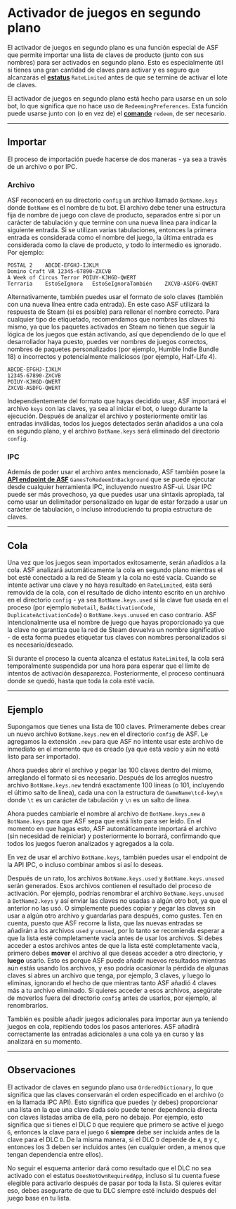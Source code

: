 # Activador de juegos en segundo plano

El activador de juegos en segundo plano es una función especial de ASF que permite importar una lista de claves de producto (junto con sus nombres) para ser activados en segundo plano. Esto es especialmente útil si tienes una gran cantidad de claves para activar y es seguro que alcanzarás el **[estatus](https://github.com/JustArchiNET/ArchiSteamFarm/wiki/FAQ-es-es#cuál-es-el-significado-del-estatus-al-activar-una-clave)** `RateLimited` antes de que se termine de activar el lote de claves.

El activador de juegos en segundo plano está hecho para usarse en un solo bot, lo que significa que no hace uso de `RedeemingPreferences`. Esta función puede usarse junto con (o en vez de) el **[comando](https://github.com/JustArchiNET/ArchiSteamFarm/wiki/Commands-es-ES)** `redeem`, de ser necesario.

---

## Importar

El proceso de importación puede hacerse de dos maneras - ya sea a través de un archivo o por IPC.

### Archivo

ASF reconocerá en su directorio `config` un archivo llamado `BotName.keys` donde `BotName` es el nombre de tu bot. El archivo debe tener una estructura fija de nombre de juego con clave de producto, separados entre sí por un carácter de tabulación y que termine con una nueva línea para indicar la siguiente entrada. Si se utilizan varias tabulaciones, entonces la primera entrada es considerada como el nombre del juego, la última entrada es considerada como la clave de producto, y todo lo intermedio es ignorado. Por ejemplo:

```text
POSTAL 2    ABCDE-EFGHJ-IJKLM
Domino Craft VR 12345-67890-ZXCVB
A Week of Circus Terror POIUY-KJHGD-QWERT
Terraria    EstoSeIgnora   EstoSeIgnoraTambién    ZXCVB-ASDFG-QWERT
```

Alternativamente, también puedes usar el formato de solo claves (también con una nueva línea entre cada entrada). En este caso ASF utilizará la respuesta de Steam (si es posible) para rellenar el nombre correcto. Para cualquier tipo de etiquetado, recomendamos que nombres las claves tú mismo, ya que los paquetes activados en Steam no tienen que seguir la lógica de los juegos que están activando, así que dependiendo de lo que el desarrollador haya puesto, puedes ver nombres de juegos correctos, nombres de paquetes personalizados (por ejemplo, Humble Indie Bundle 18) o incorrectos y potencialmente maliciosos (por ejemplo, Half-Life 4).

```text
ABCDE-EFGHJ-IJKLM
12345-67890-ZXCVB
POIUY-KJHGD-QWERT
ZXCVB-ASDFG-QWERT
```

Independientemente del formato que hayas decidido usar, ASF importará el archivo `keys` con las claves, ya sea al iniciar el bot, o luego durante la ejecución. Después de analizar el archivo y posteriormente omitir las entradas inválidas, todos los juegos detectados serán añadidos a una cola en segundo plano, y el archivo `BotName.keys` será eliminado del directorio `config`.

### IPC

Además de poder usar el archivo antes mencionado, ASF también posee la **[API endpoint de ASF](https://github.com/JustArchiNET/ArchiSteamFarm/wiki/IPC-es-ES#asf-api)** `GamesToRedeemInBackground`  que se puede ejecutar desde cualquier herramienta IPC, incluyendo nuestro ASF-ui. Usar IPC puede ser más provechoso, ya que puedes usar una sintaxis apropiada, tal como usar un delimitador personalizado en lugar de estar forzado a usar un carácter de tabulación, o incluso introduciendo tu propia estructura de claves.

---

## Cola

Una vez que los juegos sean importados exitosamente, serán añadidos a la cola. ASF analizará automáticamente la cola en segundo plano mientras el bot esté conectado a la red de Steam y la cola no esté vacía. Cuando se intente activar una clave y no haya resultado en `RateLimited`, esta será removida de la cola, con el resultado de dicho intento escrito en un archivo en el directorio `config` - ya sea `BotName.keys.used` si la clave fue usada en el proceso (por ejemplo `NoDetail`, `BadActivationCode`, `DuplicateActivationCode`) o `BotName.keys.unused` en caso contrario. ASF intencionalmente usa el nombre de juego que hayas proporcionado ya que la clave no garantiza que la red de Steam devuelva un nombre significativo - de esta forma puedes etiquetar tus claves con nombres personalizados si es necesario/deseado.

Si durante el proceso la cuenta alcanza el estatus `RateLimited`, la cola será temporalmente suspendida por una hora para esperar que el límite de intentos de activación desaparezca. Posteriormente, el proceso continuará donde se quedó, hasta que toda la cola esté vacía.

---

## Ejemplo

Supongamos que tienes una lista de 100 claves. Primeramente debes crear un nuevo archivo `BotName.keys.new` en el directorio `config` de ASF. Le agregamos la extensión `.new` para que ASF no intente usar este archivo de inmediato en el momento que es creado (ya que está vacío y aún no está listo para ser importado).

Ahora puedes abrir el archivo y pegar las 100 claves dentro del mismo, arreglando el formato si es necesario. Después de los arreglos nuestro archivo `BotName.keys.new` tendrá exactamente 100 líneas (o 101, incluyendo el último salto de línea), cada una con la estructura de `GameName\tcd-key\n` donde `\t` es un carácter de tabulación y `\n` es un salto de línea.

Ahora puedes cambiarle el nombre al archivo de `BotName.keys.new` a `BotName.keys` para que ASF sepa que está listo para ser leído. En el momento en que hagas esto, ASF automáticamente importará el archivo (sin necesidad de reiniciar) y posteriormente lo borrará, confirmando que todos los juegos fueron analizados y agregados a la cola.

En vez de usar el archivo `BotName.keys`, también puedes usar el endpoint de la API IPC, o incluso combinar ambos si así lo deseas.

Después de un rato, los archivos `BotName.keys.used` y `BotName.keys.unused` serán generados. Esos archivos contienen el resultado del proceso de activación. Por ejemplo, podrías renombrar el archivo `BotName.keys.unused` a `BotName2.keys` y así enviar las claves no usadas a algún otro bot, ya que el anterior no las usó. O simplemente puedes copiar y pegar las claves sin usar a algún otro archivo y guardarlas para después, como gustes. Ten en cuenta, puesto que ASF recorre la lista, que las nuevas entradas se añadirán a los archivos `used` y `unused`, por lo tanto se recomienda esperar a que la lista esté completamente vacía antes de usar los archivos. Si debes acceder a estos archivos antes de que la lista esté completamente vacía, primero debes **mover** el archivo al que deseas acceder a otro directorio, y **luego** usarlo. Esto es porque ASF puede añadir nuevos resultados mientras aún estás usando los archivos, y eso podría ocasionar la pérdida de algunas claves si abres un archivo que tenga, por ejemplo, 3 claves, y luego lo eliminas, ignorando el hecho de que mientras tanto ASF añadió 4 claves más a tu archivo eliminado. Si quieres acceder a esos archivos, asegúrate de moverlos fuera del directorio `config` antes de usarlos, por ejemplo, al renombrarlos.

También es posible añadir juegos adicionales para importar aun ya teniendo juegos en cola, repitiendo todos los pasos anteriores. ASF añadirá correctamente las entradas adicionales a una cola ya en curso y las analizará en su momento.

---

## Observaciones

El activador de claves en segundo plano usa `OrderedDictionary`, lo que significa que las claves conservarán el orden especificado en el archivo (o en la llamada IPC API). Esto significa que puedes (y debes) proporcionar una lista en la que una clave dada solo puede tener dependencia directa con claves listadas arriba de ella, pero no debajo. Por ejemplo, esto significa que si tienes el DLC `D` que requiere que primero se active el juego `G`, entonces la clave para el juego `G` **siempre** debe ser incluida antes de la clave para el DLC `D`. De la misma manera, si el DLC `D` depende de `A`, `B` y `C`, entonces los 3 deben ser incluidos antes (en cualquier orden, a menos que tengan dependencia entre ellos).

No seguir el esquema anterior dará como resultado que el DLC no sea activado con el estatus `DoesNotOwnRequiredApp`, incluso si tu cuenta fuese elegible para activarlo después de pasar por toda la lista. Si quieres evitar eso, debes asegurarte de que tu DLC siempre esté incluido después del juego base en tu lista.